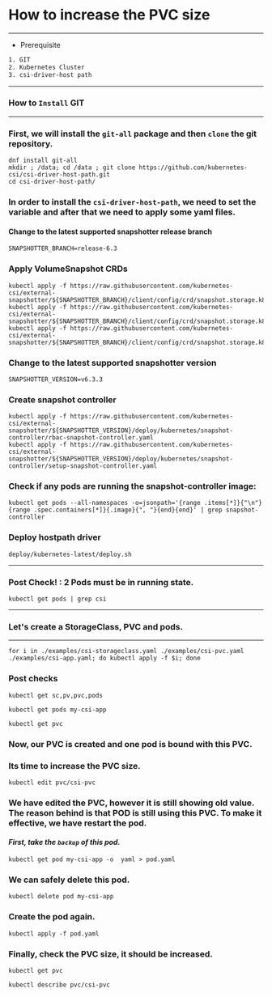 # **How to increase the PVC size**
---
* Prerequisite
```html
1. GIT
2. Kubernetes Cluster
3. csi-driver-host path
```
---
### How to `Install` GIT
---
### First, we will install the `git-all` package and then `clone` the git repository. 
```
dnf install git-all
mkdir ; /data; cd /data ; git clone https://github.com/kubernetes-csi/csi-driver-host-path.git
cd csi-driver-host-path/
```
### In order to install the `csi-driver-host-path`, we need to set the variable and after that we need to apply some yaml files.
#### Change to the latest supported snapshotter release branch
```
SNAPSHOTTER_BRANCH=release-6.3
```
### Apply VolumeSnapshot CRDs
```
kubectl apply -f https://raw.githubusercontent.com/kubernetes-csi/external-snapshotter/${SNAPSHOTTER_BRANCH}/client/config/crd/snapshot.storage.k8s.io_volumesnapshotclasses.yaml
kubectl apply -f https://raw.githubusercontent.com/kubernetes-csi/external-snapshotter/${SNAPSHOTTER_BRANCH}/client/config/crd/snapshot.storage.k8s.io_volumesnapshotcontents.yaml
kubectl apply -f https://raw.githubusercontent.com/kubernetes-csi/external-snapshotter/${SNAPSHOTTER_BRANCH}/client/config/crd/snapshot.storage.k8s.io_volumesnapshots.yaml
```

### Change to the latest supported snapshotter version
```
SNAPSHOTTER_VERSION=v6.3.3
```
### Create snapshot controller
```
kubectl apply -f https://raw.githubusercontent.com/kubernetes-csi/external-snapshotter/${SNAPSHOTTER_VERSION}/deploy/kubernetes/snapshot-controller/rbac-snapshot-controller.yaml
kubectl apply -f https://raw.githubusercontent.com/kubernetes-csi/external-snapshotter/${SNAPSHOTTER_VERSION}/deploy/kubernetes/snapshot-controller/setup-snapshot-controller.yaml
```

### Check if any pods are running the snapshot-controller image:
```
kubectl get pods --all-namespaces -o=jsonpath='{range .items[*]}{"\n"}{range .spec.containers[*]}{.image}{", "}{end}{end}' | grep snapshot-controller
```


### Deploy hostpath driver
```
deploy/kubernetes-latest/deploy.sh
```
---
### Post Check! : 2 Pods must be in running state.
```
kubectl get pods | grep csi
```


---
### Let's create a StorageClass, PVC and pods. 
---
```
for i in ./examples/csi-storageclass.yaml ./examples/csi-pvc.yaml ./examples/csi-app.yaml; do kubectl apply -f $i; done
```



### **Post checks**
```
kubectl get sc,pv,pvc,pods
```

```
kubectl get pods my-csi-app
```

```
kubectl get pvc
```
### Now, our PVC is created and one pod is bound with this PVC.
### Its time to increase the PVC size.
```
kubectl edit pvc/csi-pvc
```
### We have edited the PVC, however it is still showing old value. The reason behind is that POD is still using this PVC. To make it effective, we have restart the pod.

#### _First, take the `backup` of this pod._
```
kubectl get pod my-csi-app -o  yaml > pod.yaml
```
### We can safely delete this pod.
```
kubectl delete pod my-csi-app 
```
### Create the pod again.
```
kubectl apply -f pod.yaml 
```
### Finally, check the PVC size, it should be increased. 
```
kubectl get pvc
```
```
kubectl describe pvc/csi-pvc 
```
